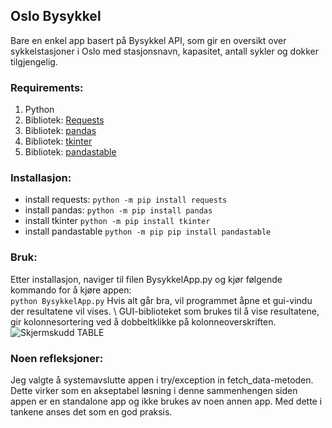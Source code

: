 ## Oslo Bysykkel
Bare en enkel app basert på Bysykkel API, som gir en oversikt over sykkelstasjoner i Oslo med
stasjonsnavn, kapasitet, antall sykler og dokker tilgjengelig.
### Requirements:
1.   Python
2. Bibliotek: [Requests](http://docs.python-requests.org/en/master/)
3. Bibliotek: [pandas](http://pandas.pydata.org/docs/)
4. Bibliotek: [tkinter](https://tkdocs.com/)
5. Bibliotek: [pandastable](https://pandastable.readthedocs.io/en/latest/)
### Installasjon:
- install requests:   ```python -m pip install requests```
- install pandas:     ```python -m pip install pandas```
- install tkinter     ```python -m pip install tkinter```
- install pandastable ```python -m pip pip install pandastable```
### Bruk:
Etter installasjon, naviger til filen BysykkelApp.py og kjør følgende kommando for å kjøre appen: \
```python BysykkelApp.py```
Hvis alt går bra, vil programmet åpne et gui-vindu der resultatene vil vises. \ 
GUI-biblioteket som brukes til å vise resultatene, gir kolonnesortering ved å dobbeltklikke på 
kolonneoverskriften. \
![Skjermskudd TABLE](https://github.com/j/ovanDjordje/bicycle-stations-p/blob/master/table.jpeg?raw=true)

### Noen refleksjoner:
Jeg valgte å systemavslutte appen i try/exception in fetch_data-metoden. 
Dette virker som en akseptabel løsning i denne sammenhengen siden appen 
er en standalone app og ikke brukes av noen annen app. 
Med dette i tankene anses det som en god praksis.

